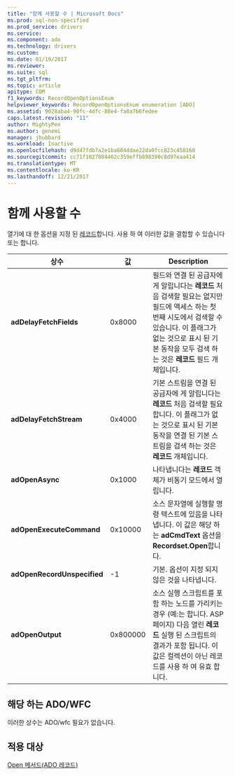 ```yaml
---
title: "함께 사용할 수 | Microsoft Docs"
ms.prod: sql-non-specified
ms.prod_service: drivers
ms.service: 
ms.component: ado
ms.technology: drivers
ms.custom: 
ms.date: 01/19/2017
ms.reviewer: 
ms.suite: sql
ms.tgt_pltfrm: 
ms.topic: article
apitype: COM
f1_keywords: RecordOpenOptionsEnum
helpviewer_keywords: RecordOpenOptionsEnum enumeration [ADO]
ms.assetid: 9028aba4-90fc-4dfc-88e4-fa8a7b6fedee
caps.latest.revision: "11"
author: MightyPen
ms.author: genemi
manager: jhubbard
ms.workload: Inactive
ms.openlocfilehash: d9d47fdb7a2e1ba604ddae22da0fcc823c458160
ms.sourcegitcommit: cc71f1027884462c359effb898390c8d97eaa414
ms.translationtype: MT
ms.contentlocale: ko-KR
ms.lasthandoff: 12/21/2017
---
```

# <a name="recordopenoptionsenum"></a>함께 사용할 수
열기에 대 한 옵션을 지정 된 [레코드](../../../ado/reference/ado-api/record-object-ado.md)합니다. 사용 하 여 이러한 값을 결합할 수 있습니다 또는 합니다.  
  
|상수|값|Description|  
|--------------|-----------|-----------------|  
|**adDelayFetchFields**|0x8000|필드와 연결 된 공급자에 게 알립니다는 **레코드** 처음 검색할 필요는 없지만 필드에 액세스 하는 첫 번째 시도에서 검색할 수 있습니다. 이 플래그가 없는 것으로 표시 된 기본 동작을 모두 검색 하는 것은 **레코드** 필드 개체입니다.|  
|**adDelayFetchStream**|0x4000|기본 스트림을 연결 된 공급자에 게 알립니다는 **레코드** 처음 검색할 필요 합니다. 이 플래그가 없는 것으로 표시 된 기본 동작을 연결 된 기본 스트림을 검색 하는 것은 **레코드** 개체입니다.|  
|**adOpenAsync**|0x1000|나타냅니다는 **레코드** 객체가 비동기 모드에서 열립니다.|  
|**adOpenExecuteCommand**|0x10000|소스 문자열에 실행할 명령 텍스트에 있음을 나타냅니다. 이 값은 해당 하는 **adCmdText** 옵션을 **Recordset.Open**합니다.|  
|**adOpenRecordUnspecified**|-1|기본. 옵션이 지정 되지 않은 것을 나타냅니다.|  
|**adOpenOutput**|0x800000|소스 실행 스크립트를 포함 하는 노드를 가리키는 경우 (예:는 합니다. ASP 페이지) 다음 열린 **레코드** 실행 된 스크립트의 결과가 포함 됩니다. 이 값은 컬렉션이 아닌 레코드를 사용 하 여 유효 합니다.|  
  
## <a name="adowfc-equivalent"></a>해당 하는 ADO/WFC  
 이러한 상수는 ADO/wfc 필요가 없습니다.  
  
## <a name="applies-to"></a>적용 대상  
 [Open 메서드(ADO 레코드)](../../../ado/reference/ado-api/open-method-ado-record.md)
